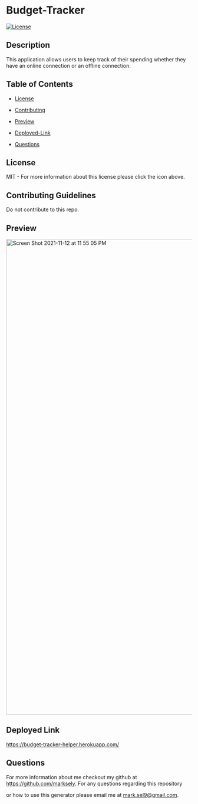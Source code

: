 # Budget-Tracker

[![License](https://img.shields.io/badge/License-MIT-yellow.svg)](https://opensource.org/licenses/MIT)

## Description

This application allows users to keep track of their spending whether they have an online connection or an offline connection.

## Table of Contents

- [License](#license)

- [Contributing](#contributing)

- [Preview](#preview)

- [Deployed-Link](#deployed-link)

- [Questions](#questions)

## License

MIT - For more information about this license please click the icon above.

## Contributing Guidelines

Do not contribute to this repo.

## Preview

<img width="1290" alt="Screen Shot 2021-11-12 at 11 55 05 PM" src="https://user-images.githubusercontent.com/86020527/141606212-93259449-c4f8-4866-9344-56d81b76daff.png">

## Deployed Link

https://budget-tracker-helper.herokuapp.com/

## Questions

For more information about me checkout my github at https://github.com/marksely. For any questions regarding this repository

or how to use this generator please email me at mark.sel9@gmail.com.
